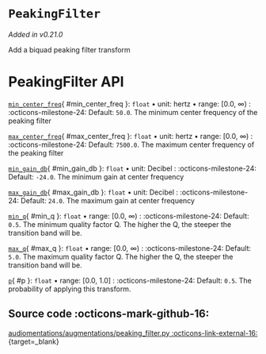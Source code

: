 # `PeakingFilter`

_Added in v0.21.0_

Add a biquad peaking filter transform

# PeakingFilter API

[`min_center_freq`](#min_center_freq){ #min_center_freq }: `float` • unit: hertz • range: [0.0, ∞)
:   :octicons-milestone-24: Default: `50.0`. The minimum center frequency of the peaking filter

[`max_center_freq`](#max_center_freq){ #max_center_freq }: `float` • unit: hertz • range: [0.0, ∞)
:   :octicons-milestone-24: Default: `7500.0`. The maximum center frequency of the peaking filter

[`min_gain_db`](#min_gain_db){ #min_gain_db }: `float` • unit: Decibel
:   :octicons-milestone-24: Default: `-24.0`. The minimum gain at center frequency

[`max_gain_db`](#max_gain_db){ #max_gain_db }: `float` • unit: Decibel
:   :octicons-milestone-24: Default: `24.0`. The maximum gain at center frequency

[`min_q`](#min_q){ #min_q }: `float` • range: [0.0, ∞)
:   :octicons-milestone-24: Default: `0.5`. The minimum quality factor Q. The higher the
    Q, the steeper the transition band will be.

[`max_q`](#max_q){ #max_q }: `float` • range: [0.0, ∞)
:   :octicons-milestone-24: Default: `5.0`. The maximum quality factor Q. The higher the
    Q, the steeper the transition band will be.

[`p`](#p){ #p }: `float` • range: [0.0, 1.0]
:   :octicons-milestone-24: Default: `0.5`. The probability of applying this transform.

## Source code :octicons-mark-github-16:

[audiomentations/augmentations/peaking_filter.py :octicons-link-external-16:](https://github.com/iver56/audiomentations/blob/main/audiomentations/augmentations/peaking_filter.py){target=_blank}

